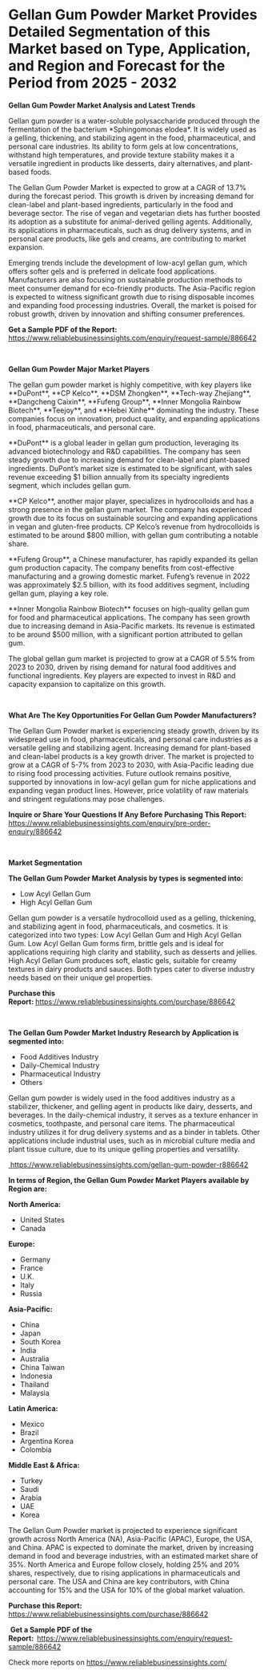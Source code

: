 <p><h1>Gellan Gum Powder Market Provides Detailed Segmentation of this Market based on Type, Application, and Region and Forecast for the Period from 2025 - 2032</h1></p><p><strong>Gellan Gum Powder Market Analysis and Latest Trends</strong></p>
<p><p>Gellan gum powder is a water-soluble polysaccharide produced through the fermentation of the bacterium *Sphingomonas elodea*. It is widely used as a gelling, thickening, and stabilizing agent in the food, pharmaceutical, and personal care industries. Its ability to form gels at low concentrations, withstand high temperatures, and provide texture stability makes it a versatile ingredient in products like desserts, dairy alternatives, and plant-based foods.</p><p>The Gellan Gum Powder Market is expected to grow at a CAGR of 13.7% during the forecast period. This growth is driven by increasing demand for clean-label and plant-based ingredients, particularly in the food and beverage sector. The rise of vegan and vegetarian diets has further boosted its adoption as a substitute for animal-derived gelling agents. Additionally, its applications in pharmaceuticals, such as drug delivery systems, and in personal care products, like gels and creams, are contributing to market expansion.</p><p>Emerging trends include the development of low-acyl gellan gum, which offers softer gels and is preferred in delicate food applications. Manufacturers are also focusing on sustainable production methods to meet consumer demand for eco-friendly products. The Asia-Pacific region is expected to witness significant growth due to rising disposable incomes and expanding food processing industries. Overall, the market is poised for robust growth, driven by innovation and shifting consumer preferences.</p></p>
<p><strong>Get a Sample PDF of the Report:&nbsp;</strong> <a href="https://www.reliablebusinessinsights.com/enquiry/request-sample/886642?utm_campaign=2211&utm_medium=2&utm_source=Github&utm_content=ia&utm_term=26012025&utm_id=gellan-gum-powder">https://www.reliablebusinessinsights.com/enquiry/request-sample/886642</a></p>
<p>&nbsp;</p>
<p><strong>Gellan Gum Powder Major Market Players</strong></p>
<p><p>The gellan gum powder market is highly competitive, with key players like **DuPont**, **CP Kelco**, **DSM Zhongken**, **Tech-way Zhejiang**, **Dangcheng Caixin**, **Fufeng Group**, **Inner Mongolia Rainbow Biotech**, **Teejoy**, and **Hebei Xinhe** dominating the industry. These companies focus on innovation, product quality, and expanding applications in food, pharmaceuticals, and personal care.</p><p>**DuPont** is a global leader in gellan gum production, leveraging its advanced biotechnology and R&D capabilities. The company has seen steady growth due to increasing demand for clean-label and plant-based ingredients. DuPont’s market size is estimated to be significant, with sales revenue exceeding $1 billion annually from its specialty ingredients segment, which includes gellan gum.</p><p>**CP Kelco**, another major player, specializes in hydrocolloids and has a strong presence in the gellan gum market. The company has experienced growth due to its focus on sustainable sourcing and expanding applications in vegan and gluten-free products. CP Kelco’s revenue from hydrocolloids is estimated to be around $800 million, with gellan gum contributing a notable share.</p><p>**Fufeng Group**, a Chinese manufacturer, has rapidly expanded its gellan gum production capacity. The company benefits from cost-effective manufacturing and a growing domestic market. Fufeng’s revenue in 2022 was approximately $2.5 billion, with its food additives segment, including gellan gum, playing a key role.</p><p>**Inner Mongolia Rainbow Biotech** focuses on high-quality gellan gum for food and pharmaceutical applications. The company has seen growth due to increasing demand in Asia-Pacific markets. Its revenue is estimated to be around $500 million, with a significant portion attributed to gellan gum.</p><p>The global gellan gum market is projected to grow at a CAGR of 5.5% from 2023 to 2030, driven by rising demand for natural food additives and functional ingredients. Key players are expected to invest in R&D and capacity expansion to capitalize on this growth.</p></p>
<p>&nbsp;</p>
<p><strong>What Are The Key Opportunities For Gellan Gum Powder Manufacturers?</strong></p>
<p><p>The Gellan Gum Powder market is experiencing steady growth, driven by its widespread use in food, pharmaceuticals, and personal care industries as a versatile gelling and stabilizing agent. Increasing demand for plant-based and clean-label products is a key growth driver. The market is projected to grow at a CAGR of 5-7% from 2023 to 2030, with Asia-Pacific leading due to rising food processing activities. Future outlook remains positive, supported by innovations in low-acyl gellan gum for niche applications and expanding vegan product lines. However, price volatility of raw materials and stringent regulations may pose challenges.</p></p>
<p><strong>Inquire or Share Your Questions If Any Before Purchasing This Report:</strong> <a href="https://www.reliablebusinessinsights.com/enquiry/pre-order-enquiry/886642?utm_campaign=2211&utm_medium=2&utm_source=Github&utm_content=ia&utm_term=26012025&utm_id=gellan-gum-powder">https://www.reliablebusinessinsights.com/enquiry/pre-order-enquiry/886642</a></p>
<p>&nbsp;</p>
<p><strong>Market Segmentation</strong></p>
<p><strong>The Gellan Gum Powder Market Analysis by types is segmented into:</strong></p>
<p><ul><li>Low Acyl Gellan Gum</li><li>High Acyl Gellan Gum</li></ul></p>
<p><p>Gellan gum powder is a versatile hydrocolloid used as a gelling, thickening, and stabilizing agent in food, pharmaceuticals, and cosmetics. It is categorized into two types: Low Acyl Gellan Gum and High Acyl Gellan Gum. Low Acyl Gellan Gum forms firm, brittle gels and is ideal for applications requiring high clarity and stability, such as desserts and jellies. High Acyl Gellan Gum produces soft, elastic gels, suitable for creamy textures in dairy products and sauces. Both types cater to diverse industry needs based on their unique gel properties.</p></p>
<p><strong>Purchase this Report:&nbsp;</strong><a href="https://www.reliablebusinessinsights.com/purchase/886642?utm_campaign=2211&utm_medium=2&utm_source=Github&utm_content=ia&utm_term=26012025&utm_id=gellan-gum-powder">https://www.reliablebusinessinsights.com/purchase/886642</a></p>
<p>&nbsp;</p>
<p><strong>The Gellan Gum Powder Market Industry Research by Application is segmented into:</strong></p>
<p><ul><li>Food Additives Industry</li><li>Daily-Chemical Industry</li><li>Pharmaceutical Industry</li><li>Others</li></ul></p>
<p><p>Gellan gum powder is widely used in the food additives industry as a stabilizer, thickener, and gelling agent in products like dairy, desserts, and beverages. In the daily-chemical industry, it serves as a texture enhancer in cosmetics, toothpaste, and personal care items. The pharmaceutical industry utilizes it for drug delivery systems and as a binder in tablets. Other applications include industrial uses, such as in microbial culture media and plant tissue culture, due to its unique gelling properties and versatility.</p></p>
<p><a href="https://www.reliablebusinessinsights.com/gellan-gum-powder-r886642?utm_campaign=2211&utm_medium=2&utm_source=Github&utm_content=ia&utm_term=26012025&utm_id=gellan-gum-powder">&nbsp;https://www.reliablebusinessinsights.com/gellan-gum-powder-r886642</a></p>
<p><strong>In terms of Region, the Gellan Gum Powder Market Players available by Region are:</strong></p>
<p>
    <p> <strong> North America: </strong>
        <ul>
            <li>United States</li>
            <li>Canada</li>
        </ul>
        </p> 
    <p> <strong> Europe: </strong>
        <ul>
            <li>Germany</li>
            <li>France</li>
            <li>U.K.</li>
            <li>Italy</li>
            <li>Russia</li>
        </ul>
        </p> 
    <p> <strong> Asia-Pacific: </strong>
        <ul>
            <li>China</li>
            <li>Japan</li>
            <li>South Korea</li>
            <li>India</li>
            <li>Australia</li>
            <li>China Taiwan</li>
            <li>Indonesia</li>
            <li>Thailand</li>
            <li>Malaysia</li>
        </ul>
        </p> 
    <p> <strong> Latin America: </strong>
        <ul>
            <li>Mexico</li>
            <li>Brazil</li>
            <li>Argentina Korea</li>
            <li>Colombia</li>
        </ul>
        </p> 
    <p> <strong> Middle East & Africa: </strong>
        <ul>
            <li>Turkey</li>
            <li>Saudi</li>
            <li>Arabia</li>
            <li>UAE</li>
            <li>Korea</li>
        </ul>
    </p>
    </p>
<p><p>The Gellan Gum Powder market is projected to experience significant growth across North America (NA), Asia-Pacific (APAC), Europe, the USA, and China. APAC is expected to dominate the market, driven by increasing demand in food and beverage industries, with an estimated market share of 35%. North America and Europe follow closely, holding 25% and 20% shares, respectively, due to rising applications in pharmaceuticals and personal care. The USA and China are key contributors, with China accounting for 15% and the USA for 10% of the global market valuation.</p></p>
<p><strong>Purchase this Report: </strong><a href="https://www.reliablebusinessinsights.com/purchase/886642?utm_campaign=2211&utm_medium=2&utm_source=Github&utm_content=ia&utm_term=26012025&utm_id=gellan-gum-powder">https://www.reliablebusinessinsights.com/purchase/886642</a></p>
<p>&nbsp;<strong>Get a Sample PDF of the Report:&nbsp;&nbsp;</strong><a href="https://www.reliablebusinessinsights.com/enquiry/request-sample/886642?utm_campaign=2211&utm_medium=2&utm_source=Github&utm_content=ia&utm_term=26012025&utm_id=gellan-gum-powder">https://www.reliablebusinessinsights.com/enquiry/request-sample/886642</a></p>
<p><strong></strong></p>
<p>Check more reports on <a href="https://www.reliablebusinessinsights.com/?utm_campaign=2211&utm_medium=2&utm_source=Github&utm_content=ia&utm_term=26012025&utm_id=gellan-gum-powder">https://www.reliablebusinessinsights.com/</a></p>